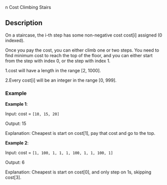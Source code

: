 n Cost Climbing Stairs

## Description

On a staircase, the i-th step has some non-negative cost cost[i] assigned (0 indexed).

Once you pay the cost, you can either climb one or two steps. You need to find minimum cost to reach the top of the floor, and you can either start from the step with index 0, or the step with index 1.

1.cost will have a length in the range [2, 1000].

2.Every cost[i] will be an integer in the range [0, 999].


### Example

**Example 1**:

Input: cost = `[10, 15, 20]`

Output: 15

Explanation: Cheapest is start on cost[1], pay that cost and go to the top.

**Example 2**:

Input: cost = `[1, 100, 1, 1, 1, 100, 1, 1, 100, 1]`

Output: 6

Explanation: Cheapest is start on cost[0], and only step on 1s, skipping cost[3].
